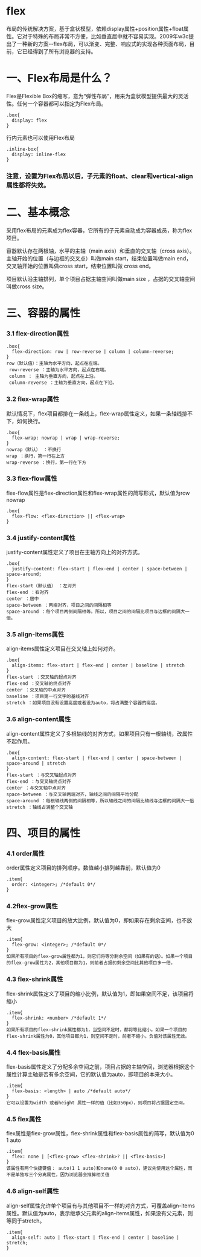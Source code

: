# flex
布局的传统解决方案，基于盒状模型，依赖display属性+position属性+float属性。它对于特殊的布局非常不方便，比如垂直居中就不容易实现。2009年w3c提出了一种新的方案--flex布局，可以渐变、完整、响应式的实现各种页面布局，目前，它已经得到了所有浏览器的支持。
# 一、Flex布局是什么？
Flex是Flexible Box的缩写，意为“弹性布局”，用来为盒状模型提供最大的灵活性。任何一个容器都可以指定为Flex布局。
```
.box{
  display: flex
}
```
行内元素也可以使用Flex布局
```
.inline-box{
  display: inline-flex
}
```
### 注意，设置为Flex布局以后，子元素的float、clear和vertical-align属性都将失效。
# 二、基本概念
采用flex布局的元素成为flex容器，它所有的子元素自动成为容器成员，称为flex项目。

容器默认存在两根轴，水平的主轴（main axis）和垂直的交叉轴（cross axis）。主轴开始的位置（与边框的交叉点）叫做main start，结束位置叫做main end，交叉轴开始的位置叫做cross start，结束位置叫做 cross end。

项目默认沿主轴排列，单个项目占据主轴空间叫做main size ，占据的交叉轴空间叫做cross size。
# 三、容器的属性
### 3.1 flex-direction属性
```
.box{
  flex-direction: row | row-reverse | column | column-reverse;
}
row（默认值）：主轴为水平方向，起点在左端。
 row-reverse ：主轴为水平方向，起点在右端。
 column ： 主轴为垂直方向，起点在上沿。
 column-reverse ：主轴为垂直方向，起点在下沿。
```
### 3.2 flex-wrap属性
默认情况下，flex项目都排在一条线上，flex-wrap属性定义，如果一条轴线排不下，如何换行。
```
.box{
  flex-wrap: nowrap | wrap | wrap-reverse;
}
nowrap（默认） ：不换行
wrap ：换行，第一行在上方
wrap-reverse ：换行，第一行在下方
```
### 3.3 flex-flow属性
flex-flow属性是flex-direction属性和flex-wrap属性的简写形式，默认值为row nowrap
```
.box{
  flex-flow: <flex-direction> || <flex-wrap>
}
```
### 3.4 justify-content属性
justify-content属性定义了项目在主轴方向上的对齐方式。
```
.box{
  justify-content: flex-start | flex-end | center | space-between | space-around;
}
flex-start（默认值） ：左对齐
flex-end ：右对齐
center ：居中
space-between ：两端对齐，项目之间的间隔相等
space-around ：每个项目两侧间隔相等。所以，项目之间的间隔比项目与边框的间隔大一倍。
```
### 3.5 align-items属性
align-items属性定义项目在交叉轴上如何对齐。
```
.box{
  align-items: flex-start | flex-end | center | baseline | stretch
}
flex-start ：交叉轴的起点对齐
flex-end ：交叉轴的终点对齐
center ：交叉轴的中点对齐
baseline ：项目第一行文字的基线对齐
stretch ：如果项目没有设置高度或者设为auto，将占满整个容器的高度。
```
### 3.6 align-content属性
align-content属性定义了多根轴线的对齐方式，如果项目只有一根轴线，改属性不起作用。
```
.box{
  align-content: flex-start | flex-end | center | space-between | space-around | stretch
}
flex-start ：与交叉轴起点对齐
flex-end ：与交叉轴终点对齐
center ：与交叉轴中点对齐
space-between ：与交叉轴两端对齐，轴线之间的间隔平均分配
space-around ：每根轴线两侧的间隔相等，所以轴线之间的间隔比轴线与边框的间隔大一倍
stretch ：轴线占满整个交叉轴
```
# 四、项目的属性
### 4.1 order属性
order属性定义项目的排列顺序。数值越小排列越靠前，默认值为0
```
.item{
  order: <integer>; /*default 0*/
}
```
### 4.2flex-grow属性
flex-grow属性定义项目的放大比例，默认值为0，即如果存在剩余空间，也不放大
```
.item{
  flex-grow: <integer>; /*default 0*/
}
如果所有项目的flex-grow属性都为1，则它们将等分剩余空间（如果有的话）。如果一个项目的flex-grow属性为2，其他项目都为1，则前者占据的剩余空间比其他项目多一倍。
```
### 4.3 flex-shrink属性
flex-shrink属性定义了项目的缩小比例，默认值为1，即如果空间不足，该项目将缩小
```
.item{
  flex-shrink: <number> /*default 1*/
}
如果所有项目的flex-shrink属性都为1，当空间不足时，都将等比缩小。如果一个项目的flex-shrink属性为0，其他项目都为1，则空间不足时，前者不缩小。负值对该属性无效。
```
### 4.4 flex-basis属性
flex-basis属性定义了分配多余空间之前，项目占据的主轴空间，浏览器根据这个属性计算主轴是否有多余空间，它的默认值为auto，即项目的本来大小。
```
.item{
  flex-basis: <length> | auto /*default auto*/
}
它可以设置为width 或者height 属性一样的值（比如350px），则项目将占据固定空间。
```
### 4.5 flex属性
flex属性是flex-grow属性，flex-shrink属性和flex-basis属性的简写，默认值为0 1 auto
```
.item{
  flex: none | [<flex-grow> <flex-shrink>? || <flex-basis>]
}
该属性有两个快捷键值： auto(1 1 auto)和none(0 0 auto)，建议先使用这个属性，而不是单独写三个分离属性，因为浏览器会推算相关值
```
### 4.6 align-self属性
align-self属性允许单个项目有与其他项目不一样的对齐方式，可覆盖align-items属性。默认值为auto，表示继承父元素的align-items属性，如果没有父元素，则等同于stretch。
```
.item{
  align-self: auto | flex-start | flex-end | center | baseline | stretch;
}
```


